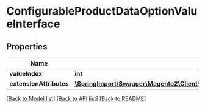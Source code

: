 # ConfigurableProductDataOptionValueInterface

## Properties
Name | Type | Description | Notes
------------ | ------------- | ------------- | -------------
**valueIndex** | **int** |  | 
**extensionAttributes** | [**\SpringImport\Swagger\Magento2\Client\Model\ConfigurableProductDataOptionValueExtensionInterface**](ConfigurableProductDataOptionValueExtensionInterface.md) |  | [optional] 

[[Back to Model list]](../README.md#documentation-for-models) [[Back to API list]](../README.md#documentation-for-api-endpoints) [[Back to README]](../README.md)


